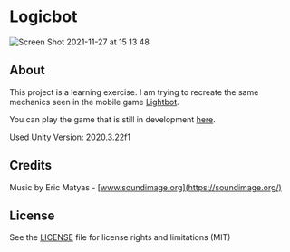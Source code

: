 # Logicbot

![Screen Shot 2021-11-27 at 15 13 48](https://user-images.githubusercontent.com/3193712/143698970-70b615af-9346-4013-b608-a170890a420f.png)

## About

This project is a learning exercise. I am trying to recreate the same mechanics seen in the mobile game [Lightbot](https://lightbot.com/).

You can play the game that is still in development [here](https://gustavohb.github.io/logic-bot/).

Used Unity Version: 2020.3.22f1

## Credits

Music by Eric Matyas - [www.soundimage.org](https://soundimage.org/)

## License

See the [LICENSE](https://github.com/gustavohb/logic-bot/blob/main/LICENSE) file for license rights and limitations (MIT)
